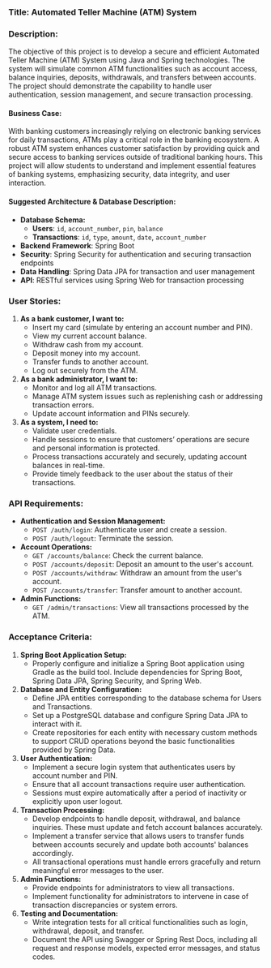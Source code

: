 ### Title: Automated Teller Machine (ATM) System
### Description:
The objective of this project is to develop a secure and efficient Automated Teller Machine (ATM) System using 
Java and Spring technologies. The system will simulate common ATM functionalities such as account access, balance 
inquiries, deposits, withdrawals, and transfers between accounts. The project should demonstrate the capability to 
handle user authentication, session management, and secure transaction processing.

#### Business Case:
With banking customers increasingly relying on electronic banking services for daily transactions, ATMs play a critical 
role in the banking ecosystem. A robust ATM system enhances customer satisfaction by providing quick and secure access 
to banking services outside of traditional banking hours. This project will allow students to understand and implement 
essential features of banking systems, emphasizing security, data integrity, and user interaction.

#### Suggested Architecture & Database Description:
- **Database Schema:**
    - **Users**: `id`, `account_number`, `pin`, `balance`
    - **Transactions**: `id`, `type`, `amount`, `date`, `account_number`
- **Backend Framework**: Spring Boot
- **Security**: Spring Security for authentication and securing transaction endpoints
- **Data Handling**: Spring Data JPA for transaction and user management
- **API**: RESTful services using Spring Web for transaction processing

### User Stories:
1. **As a bank customer, I want to:**
    - Insert my card (simulate by entering an account number and PIN).
    - View my current account balance.
    - Withdraw cash from my account.
    - Deposit money into my account.
    - Transfer funds to another account.
    - Log out securely from the ATM.
2. **As a bank administrator, I want to:**
    - Monitor and log all ATM transactions.
    - Manage ATM system issues such as replenishing cash or addressing transaction errors.
    - Update account information and PINs securely.
3. **As a system, I need to:**
    - Validate user credentials.
    - Handle sessions to ensure that customers’ operations are secure and personal information is protected.
    - Process transactions accurately and securely, updating account balances in real-time.
    - Provide timely feedback to the user about the status of their transactions.

### API Requirements:
- **Authentication and Session Management:**
    - `POST /auth/login`: Authenticate user and create a session.
    - `POST /auth/logout`: Terminate the session.
- **Account Operations:**
    - `GET /accounts/balance`: Check the current balance.
    - `POST /accounts/deposit`: Deposit an amount to the user's account.
    - `POST /accounts/withdraw`: Withdraw an amount from the user's account.
    - `POST /accounts/transfer`: Transfer amount to another account.
- **Admin Functions:**
    - `GET /admin/transactions`: View all transactions processed by the ATM.

### Acceptance Criteria:
1. **Spring Boot Application Setup:**
    - Properly configure and initialize a Spring Boot application using Gradle as the build tool. Include dependencies for Spring Boot, Spring Data JPA, Spring Security, and Spring Web.
2. **Database and Entity Configuration:**
    - Define JPA entities corresponding to the database schema for Users and Transactions.
    - Set up a PostgreSQL database and configure Spring Data JPA to interact with it.
    - Create repositories for each entity with necessary custom methods to support CRUD operations beyond the basic functionalities provided by Spring Data.
3. **User Authentication:**
    - Implement a secure login system that authenticates users by account number and PIN.
    - Ensure that all account transactions require user authentication.
    - Sessions must expire automatically after a period of inactivity or explicitly upon user logout.
4. **Transaction Processing:**
    - Develop endpoints to handle deposit, withdrawal, and balance inquiries. These must update and fetch account balances accurately.
    - Implement a transfer service that allows users to transfer funds between accounts securely and update both accounts' balances accordingly.
    - All transactional operations must handle errors gracefully and return meaningful error messages to the user.
5. **Admin Functions:**
    - Provide endpoints for administrators to view all transactions.
    - Implement functionality for administrators to intervene in case of transaction discrepancies or system errors.
6. **Testing and Documentation:**
    - Write integration tests for all critical functionalities such as login, withdrawal, deposit, and transfer.
    - Document the API using Swagger or Spring Rest Docs, including all request and response models, expected error messages, and status codes.

